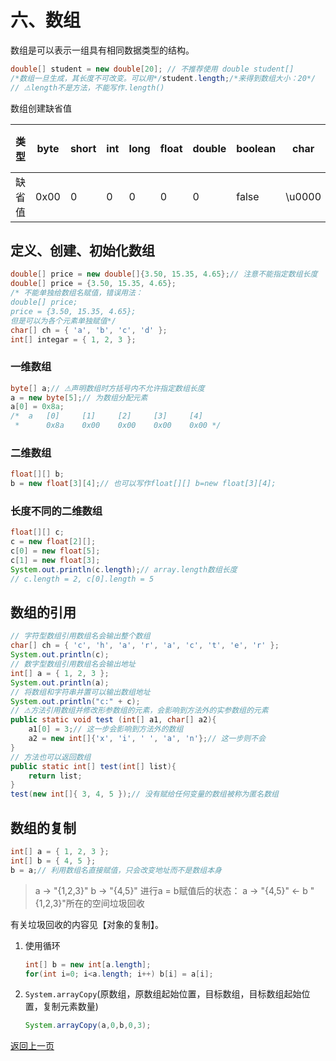 # 六、数组

数组是可以表示一组具有相同数据类型的结构。

```java
double[] student = new double[20]; // 不推荐使用 double student[]
/*数组一旦生成，其长度不可改变。可以用*/student.length;/*来得到数组大小：20*/
// ⚠length不是方法，不能写作.length()
```

数组创建缺省值

| 类型   | byte | short | int  | long | float | double | boolean | char   | Object（如String） |
| ------ | ---- | ----- | ---- | ---- | ----- | ------ | ------- | ------ | ------------------ |
| 缺省值 | 0x00 | 0     | 0    | 0    | 0     | 0      | false   | \u0000 | null               |

## 定义、创建、初始化数组

```java
double[] price = new double[]{3.50, 15.35, 4.65};// 注意不能指定数组长度
double[] price = {3.50, 15.35, 4.65};
/* 不能单独给数组名赋值，错误用法：
double[] price;
price = {3.50, 15.35, 4.65};
但是可以为各个元素单独赋值*/
char[] ch = { 'a', 'b', 'c', 'd' };
int[] integar = { 1, 2, 3 };
```

### 一维数组

```java
byte[] a;// ⚠声明数组时方括号内不允许指定数组长度
a = new byte[5];// 为数组分配元素
a[0] = 0x8a;
/*	a	[0]		[1]		[2]		[3]		[4]
 *		0x8a	0x00	0x00	0x00	0x00 */
```

### 二维数组

```java
float[][] b;
b = new float[3][4];// 也可以写作float[][] b=new float[3][4];
```

### 长度不同的二维数组

```java
float[][] c;
c = new float[2][];
c[0] = new float[5];
c[1] = new float[3];
System.out.println(c.length);// array.length数组长度
// c.length = 2, c[0].length = 5
```

## 数组的引用

```java
// 字符型数组引用数组名会输出整个数组
char[] ch = { 'c', 'h', 'a', 'r', 'a', 'c', 't', 'e', 'r' };
System.out.println(c);
// 数字型数组引用数组名会输出地址
int[] a = { 1, 2, 3 };
System.out.println(a);
// 将数组和字符串并置可以输出数组地址
System.out.println("c:" + c);
// ⚠方法引用数组并修改形参数组的元素，会影响到方法外的实参数组的元素
public static void test (int[] a1, char[] a2){
    a1[0] = 3;// 这一步会影响到方法外的数组
    a2 = new int[]{'x', 'i', ' ', 'a', 'n'};// 这一步则不会
}
// 方法也可以返回数组
public static int[] test(int[] list){
    return list;
}
test(new int[]{ 3, 4, 5 });// 没有赋给任何变量的数组被称为匿名数组
```

## 数组的复制

```java
int[] a = { 1, 2, 3 };
int[] b = { 4, 5 };
b = a;// 利用数组名直接赋值，只会改变地址而不是数组本身
```

> a -> "{1,2,3}"	b -> "{4,5}"
> 进行a = b赋值后的状态：
> a -> "{4,5}" <- b
> "{1,2,3}"所在的空间垃圾回收

有关垃圾回收的内容见【对象的复制】。

1. 使用循环

   ```java
   int[] b = new int[a.length];
   for(int i=0; i<a.length; i++) b[i] = a[i];
   ```

2. `System.arrayCopy`(原数组，原数组起始位置，目标数组，目标数组起始位置，复制元素数量)

   ```java
   System.arrayCopy(a,0,b,0,3);
   ```

[返回上一页](java.md)